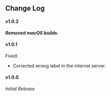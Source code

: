 ## Change Log

#### v1.0.2
***Removed macOS builds.***

#### v1.0.1
Fixed:
- Corrected wrong label in the internal server.

#### v1.0.0
*Initial Release*

